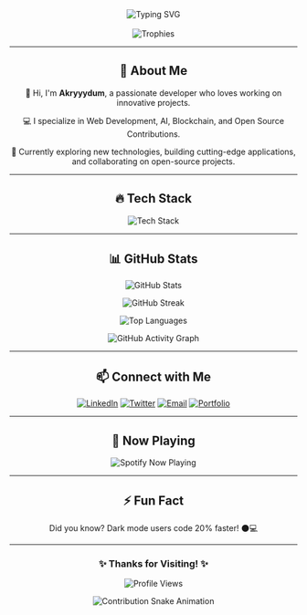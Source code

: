 <!-- Advanced GitHub Profile README -->

<div align="center">
  <img src="https://readme-typing-svg.herokuapp.com?font=Fira+Code&weight=600&size=24&duration=3000&pause=500&color=0FF0F0&width=600&lines=Welcome+to+My+GitHub+Profile!;I'm+a+Passionate+Developer;I+Love+Building+Awesome+Projects;Let's+Connect+%F0%9F%92%A1" alt="Typing SVG" />
</div>

<br>

<div align="center">
  <img src="https://github-profile-trophy.vercel.app/?username=akryyydum&margin-w=10&no-bg=true&theme=discord" alt="Trophies" />
</div>

---

<h2 align="center">🌟 About Me</h2>
<p align="center">
  👋 Hi, I'm <strong>Akryyydum</strong>, a passionate developer who loves working on innovative projects.
</p>
<p align="center">
  💻 I specialize in Web Development, AI, Blockchain, and Open Source Contributions.
</p>
<p align="center">
  🚀 Currently exploring new technologies, building cutting-edge applications, and collaborating on open-source projects.
</p>

---

<h2 align="center">🔥 Tech Stack</h2>
<p align="center">
  <img src="https://skillicons.dev/icons?i=html,css,js,react,python,java,typescript,nextjs,graphql,docker,kubernetes,aws,linux,github,git,nodejs" alt="Tech Stack" />
</p>

---

<h2 align="center">📊 GitHub Stats</h2>
<p align="center">
  <img src="https://github-readme-stats.vercel.app/api?username=akryyydum&show_icons=true&theme=radical" alt="GitHub Stats" />
</p>
<p align="center">
  <img src="https://github-readme-streak-stats.herokuapp.com/?user=akryyydum&theme=radical" alt="GitHub Streak" />
</p>
<p align="center">
  <img src="https://github-readme-stats.vercel.app/api/top-langs/?username=akryyydum&layout=compact&theme=radical" alt="Top Languages" />
</p>
<p align="center">
  <img src="https://activity-graph.herokuapp.com/graph?username=akryyydum&theme=redical" alt="GitHub Activity Graph" />
</p>

---

<h2 align="center">📫 Connect with Me</h2>
<p align="center">
  <a href="https://linkedin.com/in/akryyydum"><img src="https://img.shields.io/badge/LinkedIn-blue?style=for-the-badge&logo=linkedin" alt="LinkedIn" /></a>
  <a href="https://twitter.com/akryyydum"><img src="https://img.shields.io/badge/Twitter-blue?style=for-the-badge&logo=twitter" alt="Twitter" /></a>
  <a href="mailto:your.email@example.com"><img src="https://img.shields.io/badge/Email-red?style=for-the-badge&logo=gmail" alt="Email" /></a>
  <a href="https://akryyydum.dev"><img src="https://img.shields.io/badge/Portfolio-00A98F?style=for-the-badge&logo=google-chrome" alt="Portfolio" /></a>
</p>

---

<h2 align="center">🎵 Now Playing</h2>
<p align="center">
  <img src="https://spotify-github-profile.vercel.app/api/view?uid=YourSpotifyID&cover_image=true&theme=default&show_offline=false&background_color=121212&bar_color=53b14f&bar_color_cover=false" alt="Spotify Now Playing" />
</p>

---

<h2 align="center">⚡ Fun Fact</h2>
<p align="center">Did you know? Dark mode users code 20% faster! 🌑💻</p>

---

<h3 align="center">✨ Thanks for Visiting! ✨</h3>
<p align="center">
  <img src="https://komarev.com/ghpvc/?username=akryyydum&style=for-the-badge&color=blue" alt="Profile Views" />
</p>

<p align="center">
  <img src="https://raw.githubusercontent.com/akryyydum/akryyydum/output/github-contribution-grid-snake.svg" alt="Contribution Snake Animation" />
</p>
